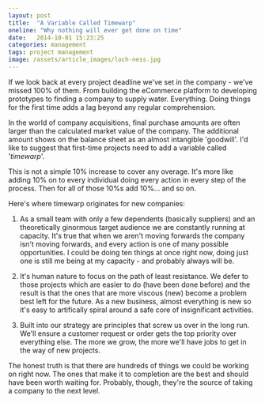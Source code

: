 ```yaml
---
layout: post
title:  "A Variable Called Timewarp"
oneline: "Why nothing will ever get done on time"
date:   2014-10-01 15:23:25
categories: management
tags: project management
image: /assets/article_images/loch-ness.jpg
---
```

If we look back at every project deadline we've set in the company - we've missed 100% of them. From building the eCommerce platform to developing prototypes to finding a company to supply water. Everything. Doing things for the first time adds a lag beyond any regular comprehension.

In the world of company acquisitions, final purchase amounts are often larger than the calculated market value of the company. The additional amount shows on the balance sheet as an almost intangible 'goodwill'. I'd like to suggest that first-time projects need to add a variable called '<em>timewarp</em>'.

This is not a simple 10% increase to cover any overage. It's more like adding 10% on to every individual doing every action in every step of the process. Then for all of those 10%s add 10%... and so on.

Here's where timewarp originates for new companies:

1) As a small team with only a few dependents (basically suppliers) and an theoretically ginormous target audience we are constantly running at capacity. It's true that when we aren't moving forwards the company isn't moving forwards, and every action is one of many possible opportunities. I could be doing ten things at once right now, doing just one is still me being at my capacity - and probably always will be.

2) It's human nature to focus on the path of least resistance. We defer to those projects which are easier to do (have been done before) and the result is that the ones that are more viscous (new) become a problem best left for the future. As a new business, almost everything is new so it's easy to artifically spiral around a safe core of insignificant activities.

3) Built into our strategy are principles that screw us over in the long run. We'll ensure a customer request or order gets the top priority over everything else. The more we grow, the more we'll have jobs to get in the way of new projects.

The honest truth is that there are hundreds of things we could be working on right now. The ones that make it to completion are the best and should have been worth waiting for. Probably, though, they're the source of taking a company to the next level.